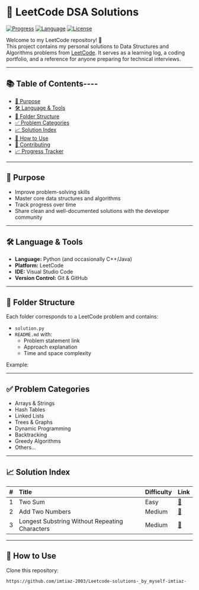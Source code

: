 # 📘 LeetCode DSA Solutions

[![Progress](https://img.shields.io/badge/solved-XX%2FYYY-blue)](https://leetcode.com/)
[![Language](https://img.shields.io/badge/language-Python-blue.svg)](https://www.python.org/)
[![License](https://img.shields.io/badge/license-MIT-green.svg)](LICENSE)

Welcome to my LeetCode repository! 👋  
This project contains my personal solutions to Data Structures and Algorithms problems from [LeetCode](https://leetcode.com/). It serves as a learning log, a coding portfolio, and a reference for anyone preparing for technical interviews.

--------
## 📚 Table of Contents----

- [📌 Purpose](#-purpose)
- [🛠️ Language & Tools](#️-language--tools)
- [📁 Folder Structure](#-folder-structure)
- [✅ Problem Categories](#-problem-categories)
- [📈 Solution Index](#-solution-index)
- [🚀 How to Use](#-how-to-use)
- [🤝 Contributing](#-contributing)
- [📈 Progress Tracker](#-progress-tracker)

---

## 📌 Purpose

- Improve problem-solving skills
- Master core data structures and algorithms
- Track progress over time
- Share clean and well-documented solutions with the developer community

---

## 🛠️ Language & Tools

- **Language:** Python (and occasionally C++/Java)
- **Platform:** LeetCode
- **IDE:** Visual Studio Code
- **Version Control:** Git & GitHub

---

## 📁 Folder Structure

Each folder corresponds to a LeetCode problem and contains:
- `solution.py`
- `README.md` with:
  - Problem statement link
  - Approach explanation
  - Time and space complexity

Example:

---

## ✅ Problem Categories

- Arrays & Strings
- Hash Tables
- Linked Lists
- Trees & Graphs
- Dynamic Programming
- Backtracking
- Greedy Algorithms
- Others...

---

## 📈 Solution Index

| # | Title | Difficulty | Link |
|--:|:------|:-----------|:-----|
| 1 | Two Sum | Easy | [🔗](./001-two-sum) |
| 2 | Add Two Numbers | Medium | [🔗](./002-add-two-numbers) |
| 3 | Longest Substring Without Repeating Characters | Medium | [🔗](./003-longest-substring-without-repeating-characters) |
<!-- Add more rows as needed -->

---

## 🚀 How to Use

Clone this repository:
```bash
https://github.com/imtiaz-2003/Leetcode-solutions-_by_myself-imtiaz-


